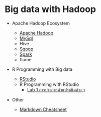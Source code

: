 # Big data with Hadoop

* Apache Hadoop Ecosystem
    * [Apache Hadoop](install-hadoop.md)
    * [MySql](install-mysql.md)
    * Hive
    * [Sqoop](install-sqoop.md)
    * [Spark](install-spark.md)
    * flume
* R Programming with Big data
    * [RStudio](install-rstudio.md)
    * R Programming with RStudio
        * [Lab 1 การประกาศตัวแปรชนิดต่าง ๆ](R-Programming/lab1.md)
 
* Other
    * [Markdown Cheatsheet](https://github.com/adam-p/markdown-here/wiki/Markdown-Cheatsheet)




